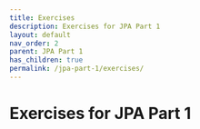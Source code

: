 ```yaml
---
title: Exercises
description: Exercises for JPA Part 1
layout: default
nav_order: 2
parent: JPA Part 1
has_children: true
permalink: /jpa-part-1/exercises/
---
```


# Exercises for JPA Part 1
